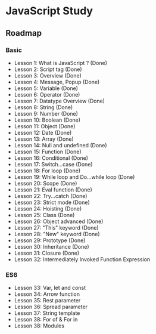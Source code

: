 # JavaScript Study

## Roadmap

### Basic

- Lesson 1: What is JavaScript ? (Done)
- Lesson 2: Script tag (Done)
- Lesson 3: Overview (Done)
- Lesson 4: Message, Popup (Done)
- Lesson 5: Variable (Done)
- Lesson 6: Operator (Done)
- Lesson 7: Datatype Overview (Done)
- Lesson 8: String (Done)
- Lesson 9: Number (Done)
- Lesson 10: Boolean (Done)
- Lesson 11: Object (Done)
- Lesson 12: Date (Done)
- Lesson 13: Array (Done)
- Lesson 14: Null and undefined (Done)
- Lesson 15: Function (Done)
- Lesson 16: Conditional (Done)
- Lesson 17: Switch...case (Done)
- Lesson 18: For loop (Done)
- Lesson 19: While loop and Do...while loop (Done)
- Lesson 20: Scope (Done)
- Lesson 21: Eval function (Done)
- Lesson 22: Try...catch (Done)
- Lesson 23: Strict mode (Done)
- Lesson 24: Hoisting (Done)
- Lesson 25: Class (Done)
- Lesson 26: Object advanced (Done)
- Lesson 27: "This" keyword (Done)
- Lesson 28: "New" keyword (Done)
- Lesson 29: Prototype (Done)
- Lesson 30: Inheritance (Done)
- Lesson 31: Closure (Done)
- Lesson 32: Intermediately Invoked Function Expression

### ES6

- Lesson 33: Var, let and const
- Lesson 34: Arrow function
- Lesson 35: Rest parameter
- Lesson 36: Spread parameter
- Lesson 37: String template
- Lesson 38: For of & For in
- Lesson 38: Modules